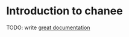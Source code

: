 # Introduction to chanee

TODO: write [great documentation](http://jacobian.org/writing/great-documentation/what-to-write/)
